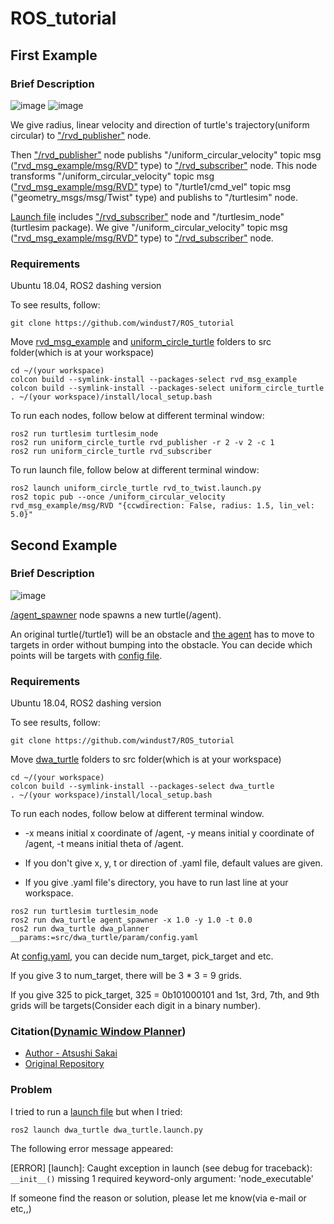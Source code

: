 # ROS_tutorial

## First Example
### Brief Description
![image](https://user-images.githubusercontent.com/62916482/148050456-924a0ab0-9360-4029-925f-c9c4e5a7deba.png)
![image](https://user-images.githubusercontent.com/62916482/148050467-6a40bf14-ede7-4356-9f53-fccba759aed9.png)


We give radius, linear velocity and direction of turtle's trajectory(uniform circular) to ["/rvd_publisher"](https://github.com/windust7/ROS_tutorial/blob/main/uniform_circle_turtle/uniform_circle_turtle/rvd_publisher.py) node.

Then ["/rvd_publisher"](https://github.com/windust7/ROS_tutorial/blob/main/uniform_circle_turtle/uniform_circle_turtle/rvd_publisher.py) node publishs "/uniform_circular_velocity" topic msg (["rvd_msg_example/msg/RVD"](https://github.com/windust7/ROS_tutorial/blob/main/rvd_msg_example/msg/RVD.msg) type) to ["/rvd_subscriber"](https://github.com/windust7/ROS_tutorial/blob/main/uniform_circle_turtle/uniform_circle_turtle/rvd_subscriber.py) node. This node transforms "/uniform_circular_velocity" topic msg (["rvd_msg_example/msg/RVD"](https://github.com/windust7/ROS_tutorial/blob/main/rvd_msg_example/msg/RVD.msg) type) to "/turtle1/cmd_vel" topic msg ("geometry_msgs/msg/Twist" type) and publishs to "/turtlesim" node.

[Launch file](https://github.com/windust7/ROS_tutorial/blob/main/uniform_circle_turtle/launch/rvd_to_twist.launch.py) includes ["/rvd_subscriber"](https://github.com/windust7/ROS_tutorial/blob/main/uniform_circle_turtle/uniform_circle_turtle/rvd_subscriber.py) node and "/turtlesim_node" (turtlesim package). We give "/uniform_circular_velocity" topic msg (["rvd_msg_example/msg/RVD"](https://github.com/windust7/ROS_tutorial/blob/main/rvd_msg_example/msg/RVD.msg) type) to ["/rvd_subscriber"](https://github.com/windust7/ROS_tutorial/blob/main/uniform_circle_turtle/uniform_circle_turtle/rvd_subscriber.py) node.

### Requirements
Ubuntu 18.04, ROS2 dashing version

To see results, follow:
```
git clone https://github.com/windust7/ROS_tutorial
```
Move [rvd_msg_example](https://github.com/windust7/ROS_tutorial/tree/main/rvd_msg_example) and [uniform_circle_turtle](https://github.com/windust7/ROS_tutorial/tree/main/uniform_circle_turtle) folders to src folder(which is at your workspace)

```
cd ~/(your workspace)
colcon build --symlink-install --packages-select rvd_msg_example
colcon build --symlink-install --packages-select uniform_circle_turtle
. ~/(your workspace)/install/local_setup.bash
```
To run each nodes, follow below at different terminal window:
```
ros2 run turtlesim turtlesim_node
ros2 run uniform_circle_turtle rvd_publisher -r 2 -v 2 -c 1
ros2 run uniform_circle_turtle rvd_subscriber 
```
To run launch file, follow below at different terminal window:

```
ros2 launch uniform_circle_turtle rvd_to_twist.launch.py
ros2 topic pub --once /uniform_circular_velocity rvd_msg_example/msg/RVD "{ccwdirection: False, radius: 1.5, lin_vel: 5.0}"
```


## Second Example
### Brief Description
![image](https://user-images.githubusercontent.com/62916482/148576671-307a83f6-638b-43f0-8e89-3644751406a8.png)

[/agent_spawner](https://github.com/windust7/ROS_tutorial/blob/main/dwa_turtle/dwa_turtle/agent_spawner.py) node spawns a new turtle(/agent). 

An original turtle(/turtle1) will be an obstacle and [the agent](https://github.com/windust7/ROS_tutorial/blob/main/dwa_turtle/dwa_turtle/dwa_planner.py) has to move to targets in order without bumping into the obstacle. You can decide which points will be targets with [config file](https://github.com/windust7/ROS_tutorial/blob/main/dwa_turtle/param/config.yaml).

### Requirements
Ubuntu 18.04, ROS2 dashing version

To see results, follow:
```
git clone https://github.com/windust7/ROS_tutorial
```
Move [dwa_turtle](https://github.com/windust7/ROS_tutorial/tree/main/dwa_turtle) folders to src folder(which is at your workspace)
```
cd ~/(your workspace)
colcon build --symlink-install --packages-select dwa_turtle
. ~/(your workspace)/install/local_setup.bash
```
To run each nodes, follow below at different terminal window.

  * -x means initial x coordinate of /agent, -y means initial y coordinate of /agent, -t means initial theta of /agent. 

  * If you don't give x, y, t or direction of .yaml file, default values are given.

  * If you give .yaml file's directory, you have to run last line at your workspace.
```
ros2 run turtlesim turtlesim_node
ros2 run dwa_turtle agent_spawner -x 1.0 -y 1.0 -t 0.0
ros2 run dwa_turtle dwa_planner __params:=src/dwa_turtle/param/config.yaml
```
At [config.yaml](https://github.com/windust7/ROS_tutorial/blob/main/dwa_turtle/param/config.yaml), you can decide num_target, pick_target and etc.

If you give 3 to num_target, there will be 3 * 3 = 9 grids.

If you give 325 to pick_target, 325 = 0b101000101 and 1st, 3rd, 7th, and 9th grids will be targets(Consider each digit in a binary number). 

### Citation([Dynamic Window Planner](https://github.com/windust7/ROS_tutorial/blob/main/dwa_turtle/dwa_turtle/dwa_planner.py))

* [Author - Atsushi Sakai](https://github.com/AtsushiSakai)
* [Original Repository](https://github.com/AtsushiSakai/PythonRobotics/blob/master/PathPlanning/DynamicWindowApproach/dynamic_window_approach.py)

### Problem
I tried to run a [launch file](https://github.com/windust7/ROS_tutorial/blob/main/dwa_turtle/launch/dwa_turtle.launch.py) but when I tried:
```
ros2 launch dwa_turtle dwa_turtle.launch.py
```
The following error message appeared:

[ERROR] [launch]: Caught exception in launch (see debug for traceback): ``__init__()`` missing 1 required keyword-only argument: 'node_executable'

If someone find the reason or solution, please let me know(via e-mail or etc,,)
